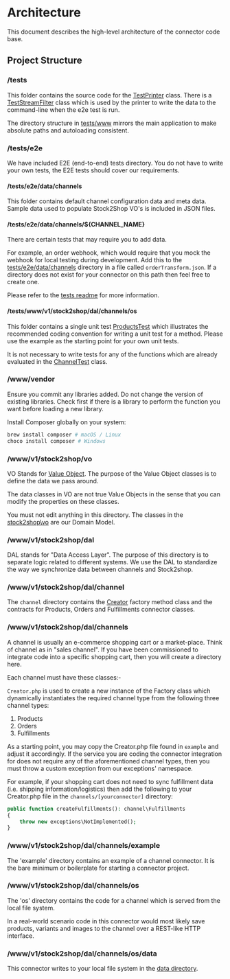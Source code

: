 # Architecture

This document describes the high-level architecture of the connector code base.

## Project Structure

### /tests

This folder contains the source code for the [TestPrinter](tests/TestPrinter.php) class. There is
a [TestStreamFilter](tests/TestStreamFilter.php) class which is used by the printer to write the data to the
command-line when the e2e test is run.

The directory structure in [tests/www](tests/www) mirrors the main application to make absolute paths and autoloading
consistent.

### /tests/e2e

We have included E2E (end-to-end) tests directory. You do not have to write your own tests, the E2E tests should cover
our requirements.

#### /tests/e2e/data/channels

This folder contains default channel configuration data and meta data. Sample data used to populate Stock2Shop VO's is
included in JSON files.

#### /tests/e2e/data/channels/${CHANNEL_NAME}

There are certain tests that may require you to add data.

For example, an order webhook, which would require that you mock the webhook for local testing during development. Add
this to the [tests/e2e/data/channels](tests/e2e/data/channels/) directory in a file called `orderTransform.json`. If a
directory does not exist for your connector on this path then feel free to create one.

Please refer to the [tests readme](./tests/README.md) for more information.

#### /tests/www/v1/stock2shop/dal/channels/os

This folder contains a single unit test [ProductsTest](tests/www/v1/stock2shop/dal/channels/os/ProductsTest.php)
which illustrates the recommended coding convention for writing a unit test for a method. Please use the example as the
starting point for your own unit tests.

It is not necessary to write tests for any of the functions which are already evaluated in
the [ChannelTest](tests/e2e/ChannelTest.php) class.

### /www/vendor

Ensure you commit any libraries added. Do not change the version of existing libraries. Check first if there is a
library to perform the function you want before loading a new library.

Install Composer globally on your system:

```bash
brew install composer # macOS / Linux
choco install composer # Windows
```

### /www/v1/stock2shop/vo

VO Stands for [Value Object](https://martinfowler.com/bliki/ValueObject.html). The purpose of the Value Object classes
is to define the data we pass around.

The data classes in VO are not true Value Objects in the sense that you can modify the properties on these classes.

You must not edit anything in this directory. The classes in the [stock2shop\vo](www/v1/stock2shop/vo) are our Domain
Model.

### /www/v1/stock2shop/dal

DAL stands for "Data Access Layer". The purpose of this directory is to separate logic related to different systems. We
use the DAL to standardize the way we synchronize data between channels and Stock2shop.

### /www/v1/stock2shop/dal/channel

The `channel` directory contains the [Creator](www/v1/stock2shop/dal/channel/Creator.php) factory method class and the
contracts for Products, Orders and Fulfillments connector classes.

### /www/v1/stock2shop/dal/channels

A channel is usually an e-commerce shopping cart or a market-place. Think of channel as in "sales channel". If you have
been commissioned to integrate code into a specific shopping cart, then you will create a directory here.

Each channel must have these classes:-

`Creator.php` is used to create a new instance of the Factory class which dynamically instantiates the required channel
type from the following three channel types:

1. Products
2. Orders
3. Fulfillments

As a starting point, you may copy the Creator.php file found in `example` and adjust it accordingly. If the service you
are coding the connector integration for does not require any of the aforementioned channel types, then you must throw a
custom exception from our exceptions' namespace.

For example, if your shopping cart does not need to sync fulfillment data (i.e. shipping information/logistics) then add
the following to your Creator.php file in the `channels/[yourconnector]` directory:

```php
public function createFulfillments(): channel\Fulfillments
{
    throw new exceptions\NotImplemented();
}
```

### /www/v1/stock2shop/dal/channels/example

The 'example' directory contains an example of a channel connector. It is the bare minimum or boilerplate for starting a
connector project.

### /www/v1/stock2shop/dal/channels/os

The 'os' directory contains the code for a channel which is served from the local file system.

In a real-world scenario code in this connector would most likely save products, variants and images to the channel over
a REST-like HTTP interface.

### /www/v1/stock2shop/dal/channels/os/data

This connector writes to your local file system in the [data directory](www/v1/stock2shop/dal/channels/os/data).